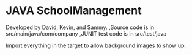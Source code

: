 # JAVA SchoolManagement 
Developed by David, Kevin, and Sammy.
,Source code is in src/main/java/com/company
,JUNIT test code is in src/test/java

Import everything in the target to allow background images to show up.
